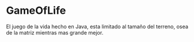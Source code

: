 # GameOfLife
El juego de la vida hecho en Java, esta limitado al tamaño del terreno, osea de la matriz mientras mas grande mejor.

